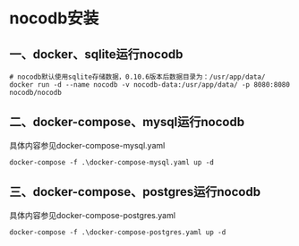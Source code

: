 # nocodb安装
## 一、docker、sqlite运行nocodb
```shell
# nocodb默认使用sqlite存储数据，0.10.6版本后数据目录为：/usr/app/data/
docker run -d --name nocodb -v nocodb-data:/usr/app/data/ -p 8080:8080 nocodb/nocodb
```

## 二、docker-compose、mysql运行nocodb
具体内容参见docker-compose-mysql.yaml

```shell
docker-compose -f .\docker-compose-mysql.yaml up -d
```

## 三、docker-compose、postgres运行nocodb
具体内容参见docker-compose-postgres.yaml

```shell
docker-compose -f .\docker-compose-postgres.yaml up -d 
```
